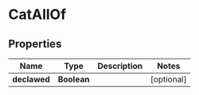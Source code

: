 
# CatAllOf

## Properties
Name | Type | Description | Notes
------------ | ------------- | ------------- | -------------
**declawed** | **Boolean** |  |  [optional]



